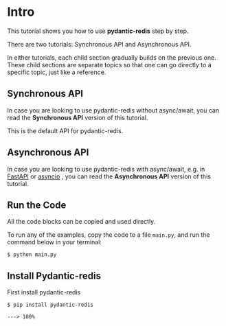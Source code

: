 # Intro

This tutorial shows you how to use **pydantic-redis** step by step.

There are two tutorials: Synchronous API and Asynchronous API.

In either tutorials, each child section gradually builds on the previous one. These child sections are separate topics
so that one can go directly to a specific topic, just like a reference.

## Synchronous API

In case you are looking to use pydantic-redis without async/await, you can read the **Synchronous API** version of this
tutorial. 

This is the default API for pydantic-redis.

## Asynchronous API

In case you are looking to use pydantic-redis with async/await, e.g. in [FastAPI](https://fastapi.tiangolo.com)
or [asyncio](https://docs.python.org/3/library/asyncio.html) , you can read the **Asynchronous API** version of this
tutorial.

## Run the Code

All the code blocks can be copied and used directly.

To run any of the examples, copy the code to a file `main.py`, and run the command below in your terminal:

<div class="termy">

```console
$ python main.py
```

</div>

## Install Pydantic-redis

First install pydantic-redis

<div class="termy">

```console
$ pip install pydantic-redis

---> 100%
```

</div>
